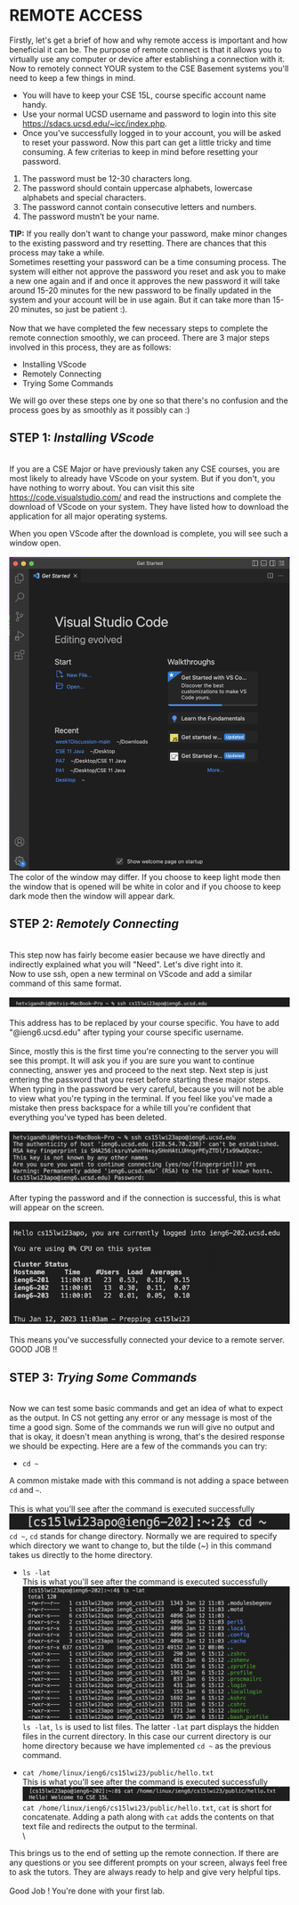 # **REMOTE ACCESS**

Firstly, let's get a brief of how and why remote access is important and how beneficial it can be. The purpose of remote connect is that it allows you 
to virtually use any computer or device after establishing a connection with it.\
Now to remotely connect YOUR system to the CSE Basement systems you'll need to keep a few things in mind.
- You will have to keep your CSE 15L, course specific account name handy.
- Use your normal UCSD username and password to login into this site <https://sdacs.ucsd.edu/~icc/index.php>.
- Once you've successfully logged in to your account, you will be asked to reset your password. Now this part can get a little tricky and time consuming.
A few criterias to keep in mind before resetting your password.
1) The password must be 12-30 characters long.
2) The password should contain uppercase alphabets, lowercase alphabets and special characters.
3) The password cannot contain consecutive letters and numbers.
4) The password mustn’t be your name.


**TIP:** If you really don't want to change your password, make minor changes to the existing password and try resetting. There are chances that this process may take a while.\
Sometimes resetting your password can be a time consuming process. The system will either not approve the password you reset and ask you to make a
new one again and if and once it approves the new password it will take around 15-20 minutes for the new password to be finally updated in the system 
and your account will be in use again. But it can take more than 15-20 minutes, so just be patient :).\
\
Now that we have completed the few necessary steps to complete the remote connection smoothly, we can proceed. 
There are 3 major steps involved in this process, they are as follows:
- Installing VScode
- Remotely Connecting 
- Trying Some Commands


We will go over these steps one by one so that there's no confusion and the process goes by as smoothly as it possibly can :)


## **STEP 1:** *Installing VScode* 

\
If you are a CSE Major or have previously taken any CSE courses, you are most likely to already have VScode on your system. But if you don't, you have 
nothing to worry about. You can visit this site <https://code.visualstudio.com/> and read the instructions and complete the download of VScode on
your system. They have listed how to download the application for all major operating systems.


When you open VScode after the download is complete, you will see such a window open.\
\
![VScode](VScode.png)
\
The color of the window may differ. If you choose to keep light mode then the window that is opened will be white in color and if you choose to keep dark mode
then the window will appear dark.


## **STEP 2:** *Remotely Connecting*

\
This step now has fairly become easier because we have directly and indirectly explained what you will "Need". Let's dive right into it.\
Now to use ssh, open a new terminal on VScode and add a similar command of this same format.\
\
![](https://github.com/hetvi1511/cse15l-lab-reports/blob/main/ssh.png)\
\
This address has to be replaced by your course specific. You have to add "@ieng6.ucsd.edu" after typing your course specific username.\
\
Since, mostly this is the first time you're connecting to the server you will see this prompt. It will ask you if you are sure you want to
continue connecting, answer yes and proceed to the next step. Next step is just entering the password that you reset before starting these major steps. 
When typing in the password be very careful, because you will not be able to view what you're typing in the terminal. If you feel like you've 
made a mistake then press backspace for a while till you're confident that everything you've typed has been deleted.\
\
![](https://github.com/hetvi1511/cse15l-lab-reports/blob/main/password.png)\
\
After typing the password and if the connection is successful, this is what will appear on the screen.\
\
![](https://github.com/hetvi1511/cse15l-lab-reports/blob/main/connection_success.png)\
\
This means you've successfully connected your device to a remote server. GOOD JOB !!


## **STEP 3:** *Trying Some Commands*

\
Now we can test some basic commands and get an idea of what to expect as the output. In CS not getting any error or any message is most of the time a
good sign. Some of the commands we run will give no output and that is okay, it doesn't mean anything is wrong, that's the desired response we should
be expecting. Here are a few of the commands you can try:
- `cd ~`


A common mistake made with this command is not adding a space between `cd` and `~`.\
\
This is what you'll see after the command is executed successfully\
![](https://github.com/hetvi1511/cse15l-lab-reports/blob/main/cd%20~.png)\
`cd ~`, `cd` stands for change directory. Normally we are required to specify which directory we want to change to, but the tilde (~) in this command takes us directly to the home directory.


- `ls -lat` \
This is what you'll see after the command is executed successfully \
![](https://github.com/hetvi1511/cse15l-lab-reports/blob/main/ls%20-lat.png)\
`ls -lat`, `ls` is used to list files. The latter `-lat` part displays the hidden files in the current directory. In this case our current directory is our home directory because we have implemented `cd ~` as the previous command.


- `cat /home/linux/ieng6/cs15lwi23/public/hello.txt` \
This is what you'll see after the command is executed successfully \
![](https://github.com/hetvi1511/cse15l-lab-reports/blob/main/cat.png)\
`cat /home/linux/ieng6/cs15lwi23/public/hello.txt`, `cat` is short for concatenate. Adding a path along with `cat` adds the contents on that text file and redirects the output to the terminal.\
\


This brings us to the end of setting up the remote connection. If there are any questions or you see different prompts on your screen, always feel free 
to ask the tutors. They are always ready to help and give very helpful tips.\
\
Good Job ! You're done with your first lab.

